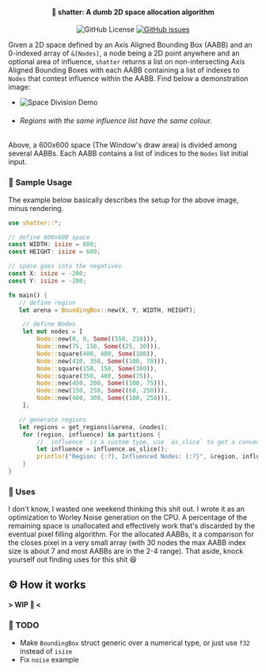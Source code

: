 <h4 align=center>🥃 shatter: A dumb 2D space allocation algorithm</h4>
<p align=center>
  <img alt="GitHub License" src="https://img.shields.io/github/license/sokorototo/shatter?style=flat-square">
  <a href="https://github.com/sokorototo/shatter/issues"><img alt="GitHub issues" src="https://img.shields.io/github/issues-raw/sokorototo/shatter?style=flat-square"></a>
</p>

Given a 2D space defined by an Axis Aligned Bounding Box (AABB) and an 0-indexed array of `&[Nodes]`, a node being a 2D point anywhere and an optional area of influence, `shatter` returns a list on non-intersecting Axis Aligned Bounding Boxes with each AABB containing a list of indexes to `Nodes` that contest influence within the AABB. Find below a demonstration image:

 - ![Space Division Demo](<demos/demo.avif>)
 - ###### Regions with the same influence list have the same colour.

Above, a 600x600 space (The Window's draw area) is divided among several AABBs. Each AABB contains a list of indices to the `Nodes` list initial input.

### 🧪 Sample Usage

The example below basically describes the setup for the above image, minus rendering.

```rust
use shatter::*;

// define 600x600 space
const WIDTH: isize = 600;
const HEIGHT: isize = 600;

// space goes into the negatives
const X: isize = -200;
const Y: isize = -200;

fn main() {
   // define region
   let arena = BoundingBox::new(X, Y, WIDTH, HEIGHT);

	// define Nodes
	let mut nodes = [
		Node::new(0, 0, Some((550, 210))),
		Node::new(75, 150, Some((25, 30))),
		Node::square(400, 400, Some(100)),
		Node::new(410, 350, Some((100, 70))),
		Node::square(150, 150, Some(300)),
		Node::square(350, 400, Some(75)),
		Node::new(450, 200, Some((100, 75))),
		Node::new(150, 250, Some((60, 250))),
		Node::new(400, 300, Some((100, 250))),
	];

   // generate regions
   let regions = get_regions(&arena, &nodes);
	for (region, influence) in partitions {
		// `influence` is a custom type, use `as_slice` to get a conventional rust slice
		let influence = influence.as_slice();
		println!("Region: {:?}, Influenced Nodes: {:?}", &region, influence);
	}
}
```

### 💭 Uses

I don't know, I wasted one weekend thinking this shit out. I wrote it as an optimization to Worley Noise generation on the CPU. A percentage of the remaining space is unallocated and effectively work that's discarded by the eventual pixel filling algorithm. For the allocated AABBs, it a comparison for the closes pixel in a very small array (with 30 nodes the max AABB index size is about 7 and most AABBs are in the 2-4 range). That aside, knock yourself out finding uses for this shit 😆

## ⚙️ How it works

#### \> WIP 🚧 <

### 📃 TODO
 - Make `BoundingBox` struct generic over a numerical type, or just use `f32` instead of `isize`
 - Fix `noise` example